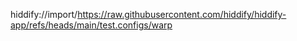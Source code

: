 hiddify://import/https://raw.githubusercontent.com/hiddify/hiddify-app/refs/heads/main/test.configs/warp
